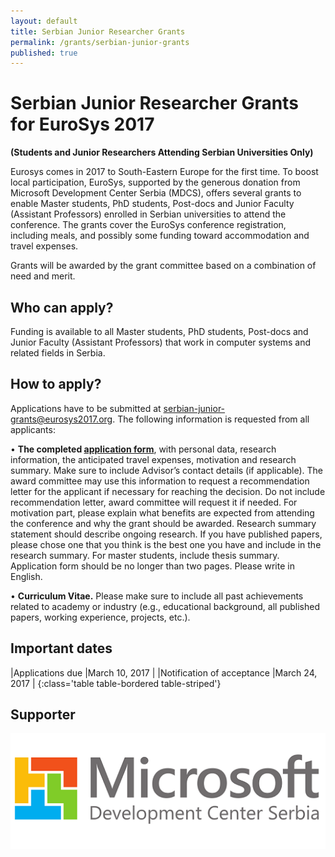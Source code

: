 ```yaml
---
layout: default
title: Serbian Junior Researcher Grants
permalink: /grants/serbian-junior-grants
published: true
---
```

# Serbian Junior Researcher Grants for EuroSys 2017
**(Students and Junior Researchers Attending Serbian Universities Only)**

Eurosys comes in 2017 to South-Eastern Europe for the first time. To boost local participation, EuroSys, supported by the generous donation from Microsoft Development Center Serbia (MDCS), offers several grants to enable Master students, PhD students, Post-docs and Junior Faculty (Assistant Professors) enrolled in Serbian universities to attend the conference. The grants cover the EuroSys conference registration, including meals, and possibly some funding toward accommodation and travel expenses.

Grants will be awarded by the grant committee based on a combination of need and merit. 

## Who can apply?

Funding is available to all Master students, PhD students, Post-docs and Junior Faculty (Assistant Professors) that work in computer systems and related fields in Serbia.

## How to apply?

Applications have to be submitted at [serbian-junior-grants@eurosys2017.org](mailto:serbian-junior-grants@eurosys2017.org). The following information is requested from all applicants:

•	**The completed [application form](/assets/data/SJRGApplicationForm.docx)**, with personal data, research information, the anticipated travel expenses, motivation and research summary. Make sure to include Advisor’s contact details (if applicable). The award committee may use this information to request a recommendation letter for the applicant if necessary for reaching the decision. Do not include recommendation letter, award committee will request it if needed. For motivation part, please explain what benefits are expected from attending the conference and why the grant should be awarded. Research summary statement should describe ongoing research. If you have published papers, please chose one that you think is the best one you have and include in the research summary. For master students, include thesis summary. Application form should be no longer than two pages. Please write in English.

•	**Curriculum Vitae.** Please make sure to include all past achievements related to academy or industry (e.g., educational background, all published papers, working experience, projects, etc.).


## Important dates


|Applications due				|March 10, 2017	|
|Notification of acceptance			|March 24, 2017	|
{:class='table table-bordered table-striped'}

## Supporter

<a href="https://www.microsoft.com/serbia/mdcs/" target="_blank"><img src="/assets/img/mdcs.png"/></a>



